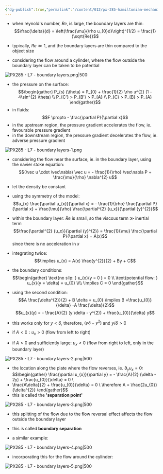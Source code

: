 ```yaml
---
{"dg-publish":true,"permalink":"/content/012/px-285-hamiltonian-mechanics-and-fluid-dynamics/term-2-fluid-dynamics/l-potential-flows/px-285-l7-boundary-layers/","noteIcon":"1","created":"2025-08-27T13:15:28.575+01:00","updated":"2025-03-07T14:37:40.000+00:00"}
---
```


- when reynold's number, $Re$, is large, the boundary layers are thin:
$$\frac{\delta}{d} = \left(\frac{\mu}{\rho u_{0}d}\right)^{1/2} = \frac{1}{\sqrt{Re}}$$
- typically, $Re \gg 1$, and the boundary layers are thin compared to the object size

- considering the flow around a cylinder, where the flow outside the boundary layer can be taken to be potential

![PX285 - L7 - boundary layers.png|500](/img/user/pics/PX285%20-%20L7%20-%20boundary%20layers.png)

- the pressure on the surface:
$$\begin{gather}
P_{s} (\theta) = P_{0} + \frac{1}{2} \rho u^{2} (1 - 4\sin^{2} \theta) \\
P_{C'} > P_{B'} > P_{A} \\
P_{C} > P_{B} > P_{A}   
\end{gather}$$
- in fluids: 
$$F \propto - \frac{\partial P}{\partial x}$$
- in the upstream region, the pressure gradient accelerates the flow, ie. favourable pressure gradient
- in the downstream region, the pressure gradient decelerates the flow, ie. adverse pressure gradient

![PX285 - L7 - boundary layers-1.png](/img/user/pics/PX285%20-%20L7%20-%20boundary%20layers-1.png)

- considering the flow near the surface, ie. in the boundary layer, using the navier stoke equation:
$$(\vec u \cdot \vec\nabla) \vec u = - \frac{1}{\rho} \vec\nabla P + \frac{\mu}{\rho} \nabla^{2} u$$
- let the density be constant
- using the symmetry of the model:
$$u_{x} \frac{\partial u_{x}}{\partial x} = - \frac{1}{\rho} \frac{\partial P}{\partial x} + \frac{\mu}{\rho} \frac{\partial^{2} {u_x}}{\partial {y}^{2}}$$
- within the boundary layer: $Re$ is small, so the viscous term $\gg$ inertial term
$$\frac{\partial^{2} {u_x}}{\partial {y}^{2}} = \frac{1}{\mu} \frac{\partial P}{\partial x} = A(x)$$
	since there is no acceleration in $x$

- integrating twice:
$$\implies u_{x} = A(x) \frac{y^{2}}{2} + By  + C$$
- the boundary conditions:
$$\begin{gather}
\text{no slip: } u_{x}(y = 0 ) = 0 \\
\text{potential flow: } u_{x}(y = \delta) = u_{0} \\\\
\implies C = 0
\end{gather}$$
- using the second condition:
$$A \frac{\delta^{2}}{2} + B \delta  = u_{0} \implies B =\frac{u_{0}}{\delta} -A \frac{\delta}{2}$$
$$u_{x}(y) = - \frac{A}{2} (y \delta - y^{2}) + \frac{u_{0}}{\delta} y$$
- this works only for $y < \delta$, therefore, $(y \delta - y^{2})$ and $y / \delta>0$ 

- if $A<0: u_{x}> 0$ (flow from left to right)
- if $A>0$ and sufficiently large: $u_{x} < 0$ (flow from right to left, only in the boundary layer)

![PX285 - L7 - boundary layers-2.png|500](/img/user/pics/PX285%20-%20L7%20-%20boundary%20layers-2.png)

- the location along the plate where the flow reverses, ie. $\partial_{y} u_{x} = 0:$
$$\begin{gather}
\frac{\partial u_{x}}{\partial y} = - \frac{A}{2} (\delta - 2y) + \frac{u_{0}}{\delta} = 0 \\
- \frac{A\delta}{2} + \frac{u_{0}}{\delta} = 0 \\
\therefore A = \frac{2u_{0}}{\delta^{2}}
\end{gather}$$
- this is called the **'separation point'**

![PX285 - L7 - boundary layers-3.png|500](/img/user/pics/PX285%20-%20L7%20-%20boundary%20layers-3.png)

- this splitting of the flow due to the flow reversal effect affects the flow outside the boundary layer
- this is called **boundary separation**

- a similar example:

![PX285 - L7 - boundary layers-4.png|500](/img/user/pics/PX285%20-%20L7%20-%20boundary%20layers-4.png)

- incorporating this for the flow around the cylinder:

![PX285 - L7 - boundary layers-5.png|500](/img/user/pics/PX285%20-%20L7%20-%20boundary%20layers-5.png)